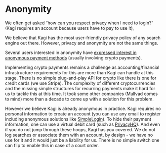 # Anonymity

We often get asked “how can you respect privacy when I need to login?” (Kagi requires an account because users have to pay to use it),

We believe that Kagi has the most user-friendly privacy policy of any search engine out there. However, privacy and anonymity are not the same things.

Several users interested in anonymity have [expressed interest in anonymous payment
methods](https://kagifeedback.org/d/493-enable-anonymous-payments-ala-bitcoinmonero) (usually involving crypto payments).

Implementing crypto payments remains a challenge as accounting/financial infrastructure requirements for this are more than Kagi can handle at this stage. There is no simple plug-and-play API for crypto like there is one for credit cards (we use Stripe). The complexity of different cryptocurrencies and the missing simple structures for recurring payments make it hard for us to tackle this at this time. It took some other companies (Mullvad comes to mind) more than a decade to come up with a solution for this problem.

However we believe Kagi is already anonymous in practice. Kagi requires no personal information to create an account (you can use any email to register including anonymous solutions like
[SimpleLogin](https://simplelogin.io)). To hide their payment information, one can use a virtual debit card (such as
[PrivacyHQ](https://privacyhq.com)). And even if you do not jump through these hoops, Kagi has you covered. We do not log searches or associate them with an account, by design - we have no use for it and it would just be a liability for us. There is no simple switch one can flip to enable this in case of a court order.
